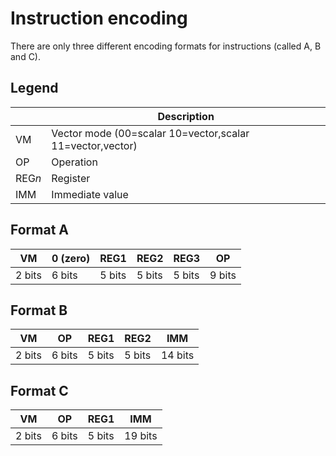 # Instruction encoding

There are only three different encoding formats for instructions (called A, B and C).

## Legend

|  | Description |
|---|---|
| VM | Vector mode (00=scalar 10=vector,scalar 11=vector,vector) |
| OP | Operation |
| REG*n* | Register |
| IMM | Immediate value |

## Format A

| VM | 0 (zero) | REG1 | REG2 | REG3 | OP |
|---|---|---|---|---|---|
| 2 bits | 6 bits | 5 bits | 5 bits | 5 bits | 9 bits |

## Format B

| VM | OP | REG1 | REG2 | IMM |
|---|---|---|---|---|
| 2 bits | 6 bits | 5 bits | 5 bits | 14 bits |

## Format C

| VM | OP | REG1 | IMM |
|---|---|---|---|
| 2 bits | 6 bits | 5 bits | 19 bits |

